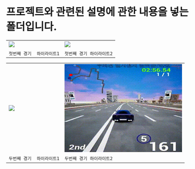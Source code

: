 # 프로젝트와 관련된 설명에 관한 내용을 넣는 폴더입니다.

|                                          |                                      |
| ---------------------------------------- | ------------------------------------ |
| <img src="./red_highlight1.gif">         | <img src="./red_highlight2.gif">     |
| `첫번째 경기  하이라이트1`                 | `첫번째 경기 하이라이트2`              |


|                                          |                                      |
| ---------------------------------------- | ------------------------------------ |
| <img src="./black_highlight1.gif">       | <img src="./balck_highlight2.gif">   |
| `두번째 경기  하이라이트1`                 | `두번째 경기 하이라이트2`              |
